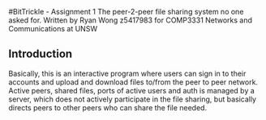 #BitTrickle - Assignment 1
The peer-2-peer file sharing system no one asked for.
Written by Ryan Wong z5417983 for COMP3331 Networks and Communications at UNSW

## Introduction
Basically, this is an interactive program where users can sign in to their accounts and upload and download files to/from the peer to peer network. Active peers, shared files, ports of active users and auth is managed by a server, which does not actively participate in the file sharing, but basically directs peers to other peers who can share the file needed.